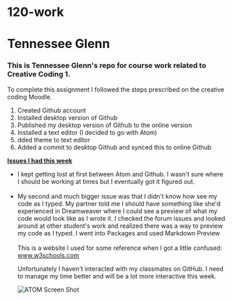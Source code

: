 # 120-work

<h1>Tennessee Glenn</h1>

<h3>This is Tennessee Glenn's repo for course work related to Creative Coding 1.</h3>

To complete this assignment I followed the steps prescribed on the creative coding Moodle.

<ol type="1">
<li>Created Github account</li>
<li>Installed desktop version of Github</li>
<li>Published my desktop version of Github to the online version</li>
<li>Installed a text editor (I decided to go with Atom)</li>
<li>dded theme to text editor</li>
<li>Added a commit to desktop Github and synced this to online Github </li>
</ol>

<b><u>Issues I had this week</u></b>

<ul>

<li> I kept getting lost at first between Atom and Github. I wasn't sure where I should be working at times but I eventually got it figured out.
</li>
<br>
<li> My second and much bigger issue was that I didn't know how see my code as I typed. My partner told me I should have something like she'd experienced in Dreamweaver where I could see a preview of what my code would look like as I wrote it. I checked the forum issues and looked around at other student's work and realized there was a way to preview my code as I typed. I went into Packages and used Markdown Preview </li>

<br>
This is a website I used for some reference when I got a little confused: <a href="https://www.w3schools.com/html/">www.w3schools.com</a>


Unfortunately I haven't interacted with my classmates on GitHub. I need to manage my time better and will be a lot more interactive this week.

<img src="https://imgur.com/a/lQp9IYp" alt="ATOM Screen Shot">
